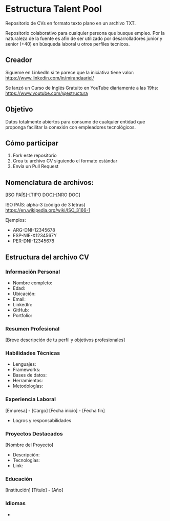 # Estructura Talent Pool
Repositorio de CVs en formato texto plano en un archivo TXT.

Repositorio colaborativo para cualquier persona que busque empleo.
Por la naturaleza de la fuente es afin de ser utilizado por desarrolladores junior y senior (+40) en búsqueda laboral u otros perfiles tecnicos.

## Creador
Sigueme en LinkedIn si te parece que la iniciativa tiene valor: https://www.linkedin.com/in/mirandaariel/

Se lanzó un Curso de Inglés Gratuito en YouTube diariamente a las 19hs: https://www.youtube.com/@estructura

## Objetivo
Datos totalmente abiertos para consumo de cualquier entidad que proponga facilitar la conexión con empleadores tecnológicos.

## Cómo participar
1. Fork este repositorio
2. Crea tu archivo CV siguiendo el formato estándar
3. Envía un Pull Request

## Nomenclatura de archivos:
[ISO PAÍS]-[TIPO DOC]-[NRO DOC]

ISO PAÍS: alpha-3 (código de 3 letras) https://en.wikipedia.org/wiki/ISO_3166-1

Ejemplos:
- ARG-DNI-12345678
- ESP-NIE-X1234567Y
- PER-DNI-12345678

## Estructura del archivo CV

### Información Personal

- Nombre completo:
- Edad:
- Ubicación:
- Email:
- LinkedIn:
- GitHub:
- Portfolio:

### Resumen Profesional

[Breve descripción de tu perfil y objetivos profesionales]

### Habilidades Técnicas

- Lenguajes:
- Frameworks:
- Bases de datos:
- Herramientas:
- Metodologías:

### Experiencia Laboral

[Empresa] - [Cargo]
[Fecha inicio] - [Fecha fin]
- Logros y responsabilidades

### Proyectos Destacados
[Nombre del Proyecto]
- Descripción:
- Tecnologías:
- Link:

### Educación
[Institución]
[Título] - [Año]

### Idiomas
- [Idioma]: [Nivel]

